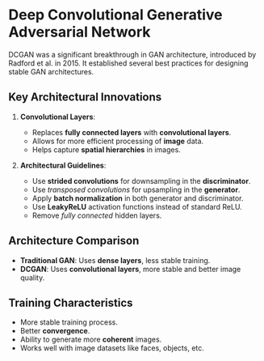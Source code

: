 # Deep Convolutional Generative Adversarial Network

DCGAN was a significant breakthrough in GAN architecture, introduced by Radford et al. in 2015. It established several best practices for designing stable GAN architectures.
## Key Architectural Innovations

1. **Convolutional Layers**:

    - Replaces **fully connected layers** with **convolutional layers**.
    - Allows for more efficient processing of **image** data.
    - Helps capture **spatial hierarchies** in images.

2. **Architectural Guidelines**:

    - Use **strided convolutions** for downsampling in the **discriminator**.
    - Use *transposed convolutions* for upsampling in the **generator**.
    - Apply **batch normalization** in both generator and discriminator.
    - Use **LeakyReLU** activation functions instead of standard ReLU.
    - Remove *fully connected* hidden layers.



## Architecture Comparison

 - **Traditional GAN**: Uses **dense layers**, less stable training.
 - **DCGAN**: Uses **convolutional layers**, more stable and better image quality.

## Training Characteristics

 - More stable training process.
 - Better **convergence**.
 - Ability to generate more **coherent** images.
 - Works well with image datasets like faces, objects, etc.
